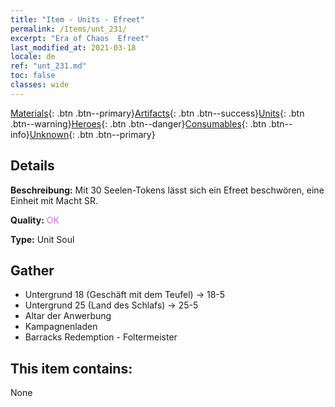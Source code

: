 ```yaml
---
title: "Item - Units - Efreet"
permalink: /Items/unt_231/
excerpt: "Era of Chaos  Efreet"
last_modified_at: 2021-03-18
locale: de
ref: "unt_231.md"
toc: false
classes: wide
---
```

 [Materials](/de/Items/){: .btn .btn--primary}[Artifacts](/de/Items/Artifacts/){: .btn .btn--success}[Units](/de/Items/Units/){: .btn .btn--warning}[Heroes](/de/Items/Heroes/){: .btn .btn--danger}[Consumables](/de/Items/Consumables/){: .btn .btn--info}[Unknown](/de/Items/Unknown/){: .btn .btn--primary}

## Details
 **Beschreibung:** Mit 30 Seelen-Tokens lässt sich ein Efreet beschwören, eine Einheit mit Macht SR.

 **Quality:** <span style="color: #DA70D6">OK</span>

 **Type:** Unit Soul

## Gather

*    Untergrund 18 (Geschäft mit dem Teufel) -> 18-5 
*    Untergrund 25 (Land des Schlafs) -> 25-5 
*    Altar der Anwerbung 
*    Kampagnenladen 
*    Barracks Redemption - Foltermeister 

## This item contains:

  None

